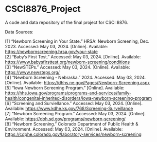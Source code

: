 # CSCI8876_Project
A code and data repository of the final project for CSCI 8876.

Data Sources:

[1] “Newborn Screening in Your State.” HRSA: Newborn Screening, Dec. 2023. Accessed: May 03, 2024. [Online]. Available: https://newbornscreening.hrsa.gov/your-state <br>
[2] “Baby’s First Test.” Accessed: May 03, 2024. [Online]. Available: https://www.babysfirsttest.org/newborn-screening/conditions <br>
[3] “NewSTEPs.” Accessed: May 03, 2024. [Online]. Available: https://www.newsteps.org/ <br>
[4] “Newborn Screening - Nebraska.” 2024. Accessed: May 03, 2024. [Online]. Available: https://dhhs.ne.gov/Pages/Newborn-Screening.aspx <br>
[5] “Iowa Newborn Screening Program.” [Online]. Available: https://hhs.iowa.gov/programs/programs-and-services/family-health/congenital-inherited-disorders/iowa-newborn-screening-program <br>
[6] “Screening and Surviellance.” Accessed: May 03, 2024. [Online]. Available: https://www.kdhe.ks.gov/768/Screening-Surveillance <br>
[7] “Newborn Screening Program.” Accessed: May 03, 2024. [Online]. Available: https://doh.sd.gov/programs/newborn-screening/ <br>
[8] “Newborn Screening.” Colorado Department of Public Health & Environment. Accessed: May 03, 2024. [Online]. Available: https://cdphe.colorado.gov/laboratory-services/newborn-screening







